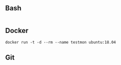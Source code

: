## Bash 
```

```

## Docker
```
docker run -t -d --rm --name testmon ubuntu:18.04

```

## Git
```

```


